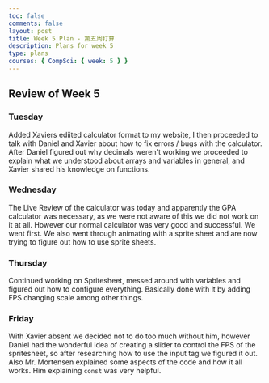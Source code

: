 ```yaml
---
toc: false
comments: false
layout: post
title: Week 5 Plan - 第五周打算
description: Plans for week 5
type: plans
courses: { CompSci: { week: 5 } }
---
```


## Review of Week 5
 
### Tuesday
Added Xaviers ediited calculator format to my website, I then proceeded to talk with Daniel and Xavier about how to fix errors / bugs with the calculator. After Daniel figured out why decimals weren't working we proceeded to explain what we understood about arrays and variables in general, and Xavier shared his knowledge on functions.

### Wednesday
The Live Review of the calculator was  today and apparently the GPA calculator was necessary, as we were not aware of this we did not work on it at all. However our normal calculator was very good and successful. We went first. We also went through animating with a sprite sheet and are now trying to figure out how to use sprite sheets.

### Thursday 
Continued working on Spritesheet, messed around with variables and figured out how to configure everything. Basically done with it by adding FPS changing scale among other things. 

### Friday
With Xavier absent we decided not to do too much without him, however Daniel had the wonderful idea of creating a slider to control the FPS of the spritesheet, so after researching how to use the input tag we figured it out. Also Mr. Mortensen explained some aspects of the code and how it all works. Him explaining `const` was very helpful.
